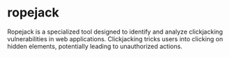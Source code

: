 # ropejack


Ropejack is a specialized tool designed to identify and analyze clickjacking vulnerabilities in web applications. Clickjacking tricks users into clicking on hidden elements, potentially leading to unauthorized actions.
